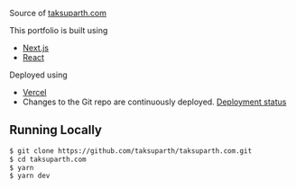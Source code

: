 Source of [taksuparth.com](https://taksuparth.com)

This portfolio is built using 

- [Next.js](https://nextjs.org/)
- [React](https://reactjs.org/)

Deployed using

- [Vercel](https://vercel.com/)
- Changes to the Git repo are continuously deployed. [Deployment status](https://vercel.com/taksuparth/taksuparth-com)

## Running Locally

```bash
$ git clone https://github.com/taksuparth/taksuparth.com.git
$ cd taksuparth.com
$ yarn
$ yarn dev
```
